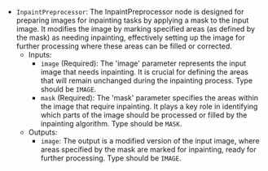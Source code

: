 - `InpaintPreprocessor`: The InpaintPreprocessor node is designed for preparing images for inpainting tasks by applying a mask to the input image. It modifies the image by marking specified areas (as defined by the mask) as needing inpainting, effectively setting up the image for further processing where these areas can be filled or corrected.
    - Inputs:
        - `image` (Required): The 'image' parameter represents the input image that needs inpainting. It is crucial for defining the areas that will remain unchanged during the inpainting process. Type should be `IMAGE`.
        - `mask` (Required): The 'mask' parameter specifies the areas within the image that require inpainting. It plays a key role in identifying which parts of the image should be processed or filled by the inpainting algorithm. Type should be `MASK`.
    - Outputs:
        - `image`: The output is a modified version of the input image, where areas specified by the mask are marked for inpainting, ready for further processing. Type should be `IMAGE`.
